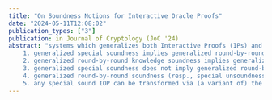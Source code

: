 ```yaml
---
title: "On Soundness Notions for Interactive Oracle Proofs"
date: "2024-05-11T12:08:02"
publication_types: ["3"]
publication: in Journal of Cryptology (JoC '24)
abstract: "systems which generalizes both Interactive Proofs (IPs) and Probabilistically Checkable Proofs (PCPs). While IOPs are not any more powerful than PCPs from a complexity theory perspective, their potential to create succinct proofs and arguments has been demonstrated by many recent constructions achieving better parameters such as total proof length, alphabet size, and query complexity. In this work, we establish new results on the relationship between various notions of soundness for IOPs. First, we formally generalize the notion of round-by-round soundness (Canetti et al., STOC 2019) and round-by-round knowledge soundness (Chiesa et al., TCC 2019). Given this generalization, we then examine its relationship to the notions of generalized special soundness (Attema et al., CRYPTO 2021) and generalized special unsoundness (Attema et al., TCC 2022). We show that: 
    1. generalized special soundness implies generalized round-by-round soundness;
    2. generalized round-by-round knowledge soundness implies generalized special soundness;
    3. generalized special soundness does not imply generalized round-by-round knowledge soundness; 
    4. generalized round-by-round soundness (resp., special unsoundness) is an upper bound (resp., a lower bound) on standard soundness, and that this relationship is tight when the round-by-round soundness and special unsoundness errors are equal; and
    5. any special sound IOP can be transformed via (a variant of) the Fiat-Shamir transformation into a non-interactive proof that is adaptively sound in the Quantum Random Oracle Model."
---
```

